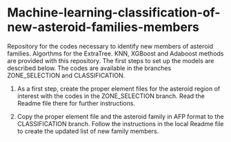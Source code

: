 # Machine-learning-classification-of-new-asteroid-families-members
Repository for the codes necessary to identify new members of asteroid families. Algorthms for the ExtraTree. KNN, XGBoost and Adaboost methods are provided with this repository.  The first steps to set up the models are described below.  The codes are available in the branches ZONE_SELECTION and CLASSIFICATION.  

1) As a first step, create the proper element files for the asteroid region of interest with the codes in the ZONE_SELECTION branch.  Read the Readme file there for further instructions.

2) Copy the proper element file and the asteroid family in AFP format to the CLASSIFICATION branch.  Follow the instructions in the local Readme file to create the updated list of new family members.
